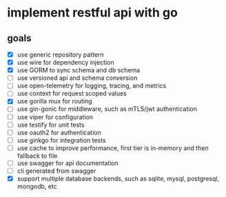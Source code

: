 # implement restful api with go

## goals

- [x] use generic repository pattern
- [x] use wire for dependency injection
- [x] use GORM to sync schema and db schema
- [ ] use versioned api and schema conversion
- [ ] use open-telemetry for logging, tracing, and metrics
- [ ] use context for request scoped values
- [x] use gorilla mux for routing
- [ ] use gin-gonic for middleware, such as mTLS/jwt authentication
- [ ] use viper for configuration
- [ ] use testify for unit tests
- [ ] use oauth2 for authentication
- [ ] use ginkgo for integration tests
- [ ] use cache to improve performance, first tier is in-memory and then fallback to file
- [ ] use swagger for api documentation
- [ ] cli generated from swagger
- [x] support multiple database backends, such as sqlite, mysql, postgresql, mongodb, etc